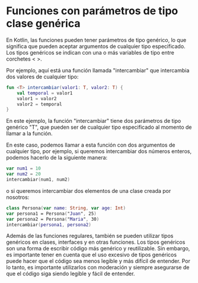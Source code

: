 # Funciones con parámetros de tipo clase genérica

En Kotlin, las funciones pueden tener parámetros de tipo genérico, lo que significa que pueden aceptar argumentos de cualquier tipo especificado. Los tipos genéricos se indican con una o más variables de tipo entre corchetes < >.

Por ejemplo, aquí está una función llamada "intercambiar" que intercambia dos valores de cualquier tipo:

```kotlin
fun <T> intercambiar(valor1: T, valor2: T) {
    val temporal = valor1
    valor1 = valor2
    valor2 = temporal
}
```

En este ejemplo, la función "intercambiar" tiene dos parámetros de tipo genérico "T", que pueden ser de cualquier tipo especificado al momento de llamar a la función.

En este caso, podemos llamar a esta función con dos argumentos de cualquier tipo, por ejemplo, si queremos intercambiar dos números enteros, podemos hacerlo de la siguiente manera:

```kotlin
var num1 = 10
var num2 = 20
intercambiar(num1, num2)
```

o si queremos intercambiar dos elementos de una clase creada por nosotros:

```kotlin
class Persona(var name: String, var age: Int)
var persona1 = Persona("Juan", 25)
var persona2 = Persona("Maria", 30)
intercambiar(persona1, persona2)
```

Además de las funciones regulares, también se pueden utilizar tipos genéricos en clases, interfaces y en otras funciones. Los tipos genéricos son una forma de escribir código más genérico y reutilizable. Sin embargo, es importante tener en cuenta que el uso excesivo de tipos genéricos puede hacer que el código sea menos legible y más difícil de entender. Por lo tanto, es importante utilizarlos con moderación y siempre asegurarse de que el código siga siendo legible y fácil de entender.
